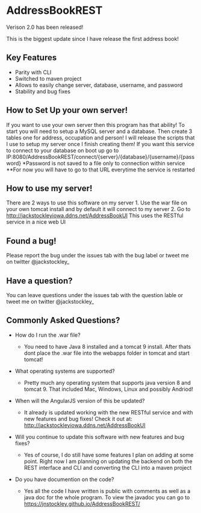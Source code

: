 # AddressBookREST
Verison 2.0 has been released!

This is the biggest update since I have release the first address book!

## Key Features
 - Parity with CLI
 - Switched to maven project
 - Allows to easily change server, database, username, and password
 - Stability and bug fixes
 
 ## How to Set Up your own server!
  If you want to use your own server then this program has that ability!
  To start you will need to setup a MySQL server and a database.
  Then create 3 tables one for address, occupation and person!
  I will release the scripts that I use to setup my server once I finish creating them!
  If you want this service to connect to your database on boot up go to IP:8080/AddressBookREST/connect/{server}/{database}/{username}/{password}
  *Password is not saved to a file only to connection within service
  **For now you will have to go to that URL everytime the service is restarted
  
 ## How to use my server!
  There are 2 ways to use this software on my server
    1. Use the war file on your own tomcat install and by default it will connect to my server
    2. Go to http://jackstockleyiowa.ddns.net/AddressBookUI This uses the RESTful service in a nice web UI
  
 ## Found a bug!
  Please report the bug under the issues tab with the bug label or tweet me on twitter @jackstockley_
 
 ## Have a question?
  You can leave questions under the issues tab with the question lable or tweet me on twitter @jackstockley_
  
 ## Commonly Asked Questions?
  - How do I run the .war file?
    - You need to have Java 8 installed and a tomcat 9 install. After thats dont place the .war file into the webapps folder in tomcat and start tomcat!
 
 - What operating systems are supported?
   - Pretty much any operating system that supports java version 8 and tomcat 9. That included Mac, Windows, Linux and possibly Andriod!
   
- When will the AngularJS version of this be updated?
  - It already is updated working with the new RESTful service and with new features and bug fixes! Check it out at: http://jackstockleyiowa.ddns.net/AddressBookUI
  
- Will you continue to update this software with new features and bug fixes?
  - Yes of course, I do still have some features I plan on adding at some point. Right now I am planning on updating the backend on both the REST interface and CLI and converting the CLI into a maven project
  
- Do you have documention on the code?
  - Yes all the code I have written is public with comments as well as a java doc for the whole program. To view the javadoc you can go to https://jnstockley.github.io/AddressBookREST/
